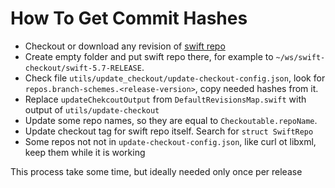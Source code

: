 #  How To Get Commit Hashes

- Checkout or download any revision of [swift repo](https://github.com/apple/swift/)
- Create empty folder and put swift repo there, for example to `~/ws/swift-checkout/swift-5.7-RELEASE`.
- Check file `utils/update_checkout/update-checkout-config.json`, look for `repos.branch-schemes.<release-version>`, copy needed hashes from it. 
- Replace ``updateChekcoutOutput`` from `DefaultRevisionsMap.swift` with output of `utils/update-checkout`
- Update some repo names, so they are equal to `Checkoutable.repoName`.
- Update checkout tag for swift repo itself. Search for `struct SwiftRepo`
- Some repos not not in `update-checkout-config.json`, like curl ot libxml, keep them while it is working
  
 
This process take some time, but ideally needed only once per release 



